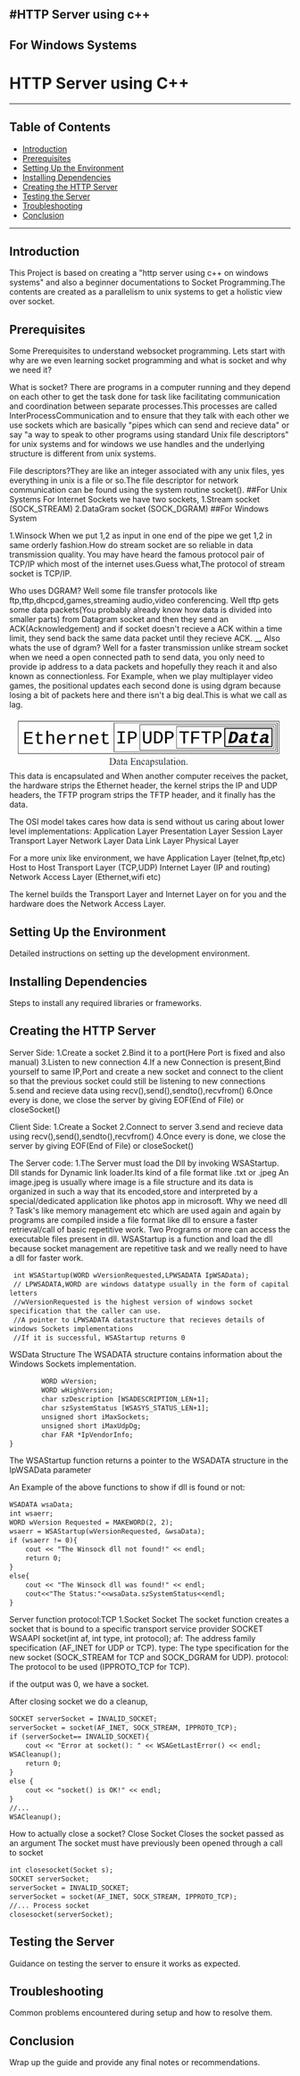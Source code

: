 #HTTP Server using c++
---
## For Windows Systems
# HTTP Server using C++

---

## Table of Contents
- [Introduction](#introduction)
- [Prerequisites](#prerequisites)
- [Setting Up the Environment](#setting-up-the-environment)
- [Installing Dependencies](#installing-dependencies)
- [Creating the HTTP Server](#creating-the-http-server)
- [Testing the Server](#testing-the-server)
- [Troubleshooting](#troubleshooting)
- [Conclusion](#conclusion)

---

## Introduction
This Project is based on creating a "http server using c++ on windows systems" and also a beginner documentations to Socket Programming.The contents are created as a parallelism to unix systems to get a holistic view over socket.

## Prerequisites
Some Prerequisites to understand websocket programming.
Lets start with why are we even learning socket programming and what is socket and why we need it?

What is socket?
There are programs in a computer running and they depend on each other to get the task done for task like facilitating communication and coordination between separate processes.This processes are called InterProcessCommunication and to ensure that they talk with each other we use sockets which are basically "pipes which can send and recieve data" or say "a way to speak to other programs using standard Unix file descriptors" for unix systems and for windows we use handles and the underlying structure is different from unix systems.

File descriptors?They are like an integer associated with any unix files, yes everything in unix is a file or so.The file descriptor for network communication can be found using the system routine socket().
##For Unix Systems
For Internet Sockets we have two sockets, 
1.Stream socket  (SOCK_STREAM)
2.DataGram socket (SOCK_DGRAM)
##For Windows System

1.Winsock
When we put 1,2 as input in one end of the pipe we get 1,2 in same orderly fashion.How do stream socket are so reliable in data transmission quality.
You may have heard the famous protocol pair of TCP/IP which most of the internet uses.Guess what,The protocol of stream socket is TCP/IP.

Who uses DGRAM?
Well some file transfer protocols like ftp,tftp,dhcpcd,games,streaming audio,video conferencing.
Well tftp gets some data packets(You probably already know how data is divided into smaller parts) from Datagram socket and then they send an ACK(Acknowledgement) and if socket doesn't recieve a ACK within a time limit, they send back the same data packet until they recieve ACK.
__
Also whats the use of dgram?
Well for a faster transmission unlike stream socket when we need a open connected path to send data, you only need to provide ip address to a data packets and hopefully they reach it and also known as connectionless.
For Example, when we play multiplayer video games, the positional updates each second done is using dgram because losing a bit of packets here and there isn't a big deal.This is what we call as lag.

![alt text](image.png)
This data is encapsulated and When another computer receives the packet, the hardware strips the Ethernet header, the kernel strips the IP and UDP headers, the TFTP program strips the TFTP header, and it finally has the data.

The OSI model takes cares how data is send without us caring about lower level implementations:
Application Layer
Presentation Layer
Session Layer
Transport Layer
Network Layer
Data Link Layer
Physical Layer

For a more unix like environment, we have
Application Layer (telnet,ftp,etc)
Host to Host Transport Layer (TCP,UDP)
Internet Layer (IP and routing)
Network Access Layer (Ethernet,wifi etc)

The kernel builds the Transport Layer and Internet Layer on for you and the hardware does the Network Access Layer.


## Setting Up the Environment
Detailed instructions on setting up the development environment.

## Installing Dependencies
Steps to install any required libraries or frameworks.

## Creating the HTTP Server
Server Side:
1.Create a socket
2.Bind it to a port(Here Port is fixed and also manual)
3.Listen to new connection
4.If a new Connection is present,Bind yourself to same IP,Port and create a new socket and connect to the client so that the previous socket could still be listening to new connections
5.send and recieve data using recv(),send(),sendto(),recvfrom()
6.Once every is done, we close the server by giving EOF(End of File) or closeSocket()

Client Side:
1.Create a Socket
2.Connect to server
3.send and recieve data using recv(),send(),sendto(),recvfrom()
4.Once every is done, we close the server by giving EOF(End of File) or closeSocket()

The Server code:
1.The Server must load the Dll by invoking WSAStartup.
Dll stands for Dynamic link loader.Its kind of a file format like .txt or .jpeg
An image.jpeg is usually where image is a file structure and its data is organized in such a way that its encoded,store and interpreted by a special/dedicated application like photos app in microsoft.
Why we need dll ?
Task's like memory management etc which are used again and again by programs are compiled inside a file format like dll to ensure a faster retrieval/call of basic repetitive work.
Two Programs or more can access the executable files present in dll.
WSAStartup is a function and load the dll because socket management are repetitive task and we really need to have a dll for faster work.
```
 int WSAStartup(WORD wVersionRequested,LPWSADATA IpWSAData);
 // LPWSADATA,WORD are windows datatype usually in the form of capital letters
 //wVersionRequested is the highest version of windows socket specification that the caller can use.
 //A pointer to LPWSADATA datastructure that recieves details of windows Sockets implementations
 //If it is successful, WSAStartup returns 0
```
WSData Structure
The WSADATA structure contains information about the Windows Sockets implementation.
```typedef struct WSAData {
        WORD wVersion;
        WORD wHighVersion;
        char szDescription [WSADESCRIPTION_LEN+1];
        char szSystemStatus [WSASYS_STATUS_LEN+1];
        unsigned short iMaxSockets;
        unsigned short iMaxUdpDg;
        char FAR *IpVendorInfo;
}
```
The WSAStartup function returns a pointer to the WSADATA structure in the IpWSAData parameter

An Example of the above functions to show if dll is found or not:
```
WSADATA wsaData;
int wsaerr;
WORD wVersion Requested = MAKEWORD(2, 2);
wsaerr = WSAStartup(wVersionRequested, &wsaData); 
if (wsaerr != 0){
    cout << "The Winsock dll not found!" << endl; 
    return 0;
}
else{
    cout << "The Winsock dll was found!" << endl;
    cout<<"The Status:"<<wsaData.szSystemStatus<<endl;
}
```
Server function protocol:TCP
1.Socket
Socket
The socket function creates a socket that is bound to a specific transport service provider
SOCKET WSAAPI socket(int af, int type, int protocol);
af: The address family specification (AF_INET for UDP or TCP).
type: The type specification for the new socket (SOCK_STREAM for TCP and SOCK_DGRAM for UDP).
protocol: The protocol to be used (IPPROTO_TCP for TCP).

if the output was 0, we have a socket.

After closing socket we do a cleanup,
```
SOCKET serverSocket = INVALID_SOCKET;
serverSocket = socket(AF_INET, SOCK_STREAM, IPPROTO_TCP);
if (serverSocket== INVALID_SOCKET){
    cout << "Error at socket(): " << WSAGetLastError() << endl; WSACleanup();
    return 0;
}
else {
    cout << "socket() is OK!" << endl;
}
//...
WSACleanup();
```
How to actually close a socket?
Close Socket
Closes the socket passed as an argument
The socket must have previously been opened through a call to socket
```
int closesocket(Socket s);
SOCKET serverSocket;
serverSocket = INVALID_SOCKET; 
serverSocket = socket(AF_INET, SOCK_STREAM, IPPROTO_TCP);
//... Process socket
closesocket(serverSocket);
```

## Testing the Server
Guidance on testing the server to ensure it works as expected.

## Troubleshooting
Common problems encountered during setup and how to resolve them.

## Conclusion
Wrap up the guide and provide any final notes or recommendations.
